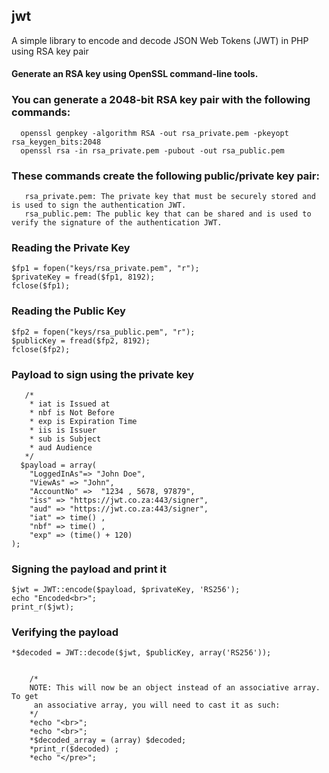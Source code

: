 ## jwt
A simple library to encode and decode JSON Web Tokens (JWT) in PHP using RSA key pair

#### Generate an RSA key using OpenSSL command-line tools.

### You can generate a 2048-bit RSA key pair with the following commands:
      openssl genpkey -algorithm RSA -out rsa_private.pem -pkeyopt rsa_keygen_bits:2048
      openssl rsa -in rsa_private.pem -pubout -out rsa_public.pem

### These commands create the following public/private key pair:
       rsa_private.pem: The private key that must be securely stored and is used to sign the authentication JWT.
       rsa_public.pem: The public key that can be shared and is used to verify the signature of the authentication JWT.

### Reading the Private Key

	$fp1 = fopen("keys/rsa_private.pem", "r");
	$privateKey = fread($fp1, 8192);
	fclose($fp1);

###  Reading the Public Key

	$fp2 = fopen("keys/rsa_public.pem", "r");
	$publicKey = fread($fp2, 8192);
	fclose($fp2);

###  Payload to sign using the private key
       /*
        * iat is Issued at
        * nbf is Not Before
        * exp is Expiration Time
        * iis is Issuer
        * sub is Subject
        * aud Audience
       */
      $payload = array(
		"LoggedInAs"=> "John Doe",
		"ViewAs" => "John",
		"AccountNo" =>  "1234 , 5678, 97879",
		"iss" => "https://jwt.co.za:443/signer",
		"aud" => "https://jwt.co.za:443/signer",
		"iat" => time() ,
		"nbf" => time() ,
		"exp" => (time() + 120)
	);

###  Signing the payload and print it

	$jwt = JWT::encode($payload, $privateKey, 'RS256');
	echo "Encoded<br>";
	print_r($jwt);

### Verifying the payload

	*$decoded = JWT::decode($jwt, $publicKey, array('RS256'));


		/*
 		NOTE: This will now be an object instead of an associative array. To get
		 an associative array, you will need to cast it as such:
		*/
		*echo "<br>";
		*echo "<br>";
		*$decoded_array = (array) $decoded;
		*print_r($decoded) ;
		*echo "</pre>";

